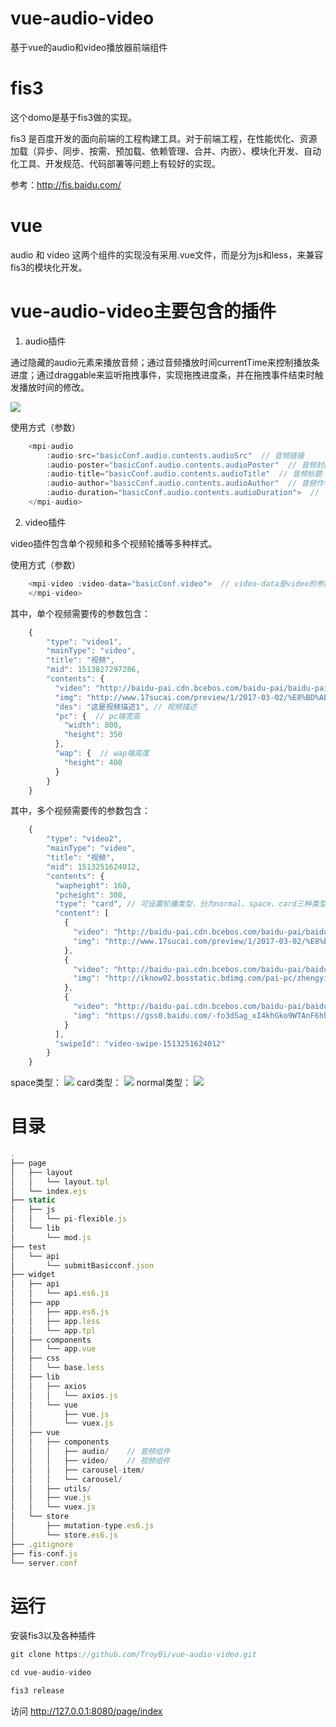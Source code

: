# vue-audio-video
基于vue的audio和video播放器前端组件


# fis3
这个domo是基于fis3做的实现。

fis3 是百度开发的面向前端的工程构建工具。对于前端工程，在性能优化、资源加载（异步、同步、按需、预加载、依赖管理、合并、内嵌）、模块化开发、自动化工具、开发规范、代码部署等问题上有较好的实现。

参考：http://fis.baidu.com/

# vue
audio 和 video 这两个组件的实现没有采用.vue文件，而是分为js和less，来兼容fis3的模块化开发。

# vue-audio-video主要包含的插件
1. audio插件

通过隐藏的audio元素来播放音频；通过音频播放时间currentTime来控制播放条进度；通过draggable来监听拖拽事件，实现拖拽进度条，并在拖拽事件结束时触发播放时间的修改。

![](http://iknow-base.bj.bcebos.com/pai%2FMacHi%202017-12-21%2015-41-06.png)

使用方式（参数）
```javascript
    <mpi-audio 
        :audio-src="basicConf.audio.contents.audioSrc"  // 音频链接
        :audio-poster="basicConf.audio.contents.audioPoster"  // 音频封面图
        :audio-title="basicConf.audio.contents.audioTitle"  // 音频标题
        :audio-author="basicConf.audio.contents.audioAuthor"  // 音频作者
        :audio-duration="basicConf.audio.contents.audioDuration">  // 音频时长（秒）
    </mpi-audio>
```



2. video插件

video插件包含单个视频和多个视频轮播等多种样式。

使用方式（参数）
```javascript
    <mpi-video :video-data="basicConf.video">  // video-data是video的参数
    </mpi-video>
```
其中，单个视频需要传的参数包含：
```javascript
    {
        "type": "video1",
        "mainType": "video",
        "title": "视频",
        "mid": 1513827297286,
        "contents": {
          "video": "http://baidu-pai.cdn.bcebos.com/baidu-pai/baidu-pai/video/1110443008_1510729990.mp4", // 视频链接
          "img": "http://www.17sucai.com/preview/1/2017-03-02/%E8%BD%AE%E6%92%AD/img/77.jpg", // 视频封面
          "des": "这是视频描述1", // 视频描述
          "pc": {  // pc端宽高
            "width": 800,
            "height": 350
          },
          "wap": {  // wap端高度
            "height": 400
          }
        }
    }
```

其中，多个视频需要传的参数包含：
```javascript
    {
        "type": "video2",
        "mainType": "video",
        "title": "视频",
        "mid": 1513251624012,
        "contents": {
          "wapheight": 160,
          "pcheight": 300,
          "type": "card", // 可设置轮播类型，分为normal、space、card三种类型
          "content": [
            {
              "video": "http://baidu-pai.cdn.bcebos.com/baidu-pai/baidu-pai/video/1110443008_1510729990.mp4",  // 视频链接
              "img": "http://www.17sucai.com/preview/1/2017-03-02/%E8%BD%AE%E6%92%AD/img/77.jpg" // 视频封面
            },
            {
              "video": "http://baidu-pai.cdn.bcebos.com/baidu-pai/baidu-pai/video/1110443008_1510729990.mp4",
              "img": "http://iknow02.bosstatic.bdimg.com/pai-pc/zhengyilianmeng/E1-414X170@2.png"
            },
            {
              "video": "http://baidu-pai.cdn.bcebos.com/baidu-pai/baidu-pai/video/1110443008_1510729990.mp4",
              "img": "https://gss0.baidu.com/-fo3dSag_xI4khGko9WTAnF6hhy/zhidao/wh%3D680%2C800/sign=af1f65469782d158bbd751b7b83a35e0/3bf33a87e950352ab84ac6a05843fbf2b2118b6b.jpg"
            }
          ],
          "swipeId": "video-swipe-1513251624012"
        }
    }
```

space类型：
![](http://iknow-base.bj.bcebos.com/pai%2F00-video.png)
card类型：
![](http://iknow-base.bj.bcebos.com/pai%2F01-video.png)
normal类型：
![](http://iknow-base.bj.bcebos.com/pai%2F02-video.png)

# 目录

```javascript
.
├── page
│   ├── layout
│   │   └── layout.tpl
│   └── index.ejs
├── static
│   ├── js
│   │   └── pi-flexible.js
│   └── lib
│       └── mod.js
├── test
│   └── api
│       └── submitBasicconf.json
├── widget
│   ├── api
│   │   └── api.es6.js
│   ├── app
│   │   ├── app.es6.js
│   │   ├── app.less
│   │   └── app.tpl
│   ├── components
│   │   └── app.vue
│   ├── css
│   │   └── base.less
│   ├── lib
│   │   ├── axios
│   │   │   └── axios.js
│   │   └── vue
│   │       ├── vue.js
│   │       └── vuex.js
│   ├── vue
│   │   ├── components
│   │   │   ├── audio/    // 音频组件
│   │   │   ├── video/    // 视频组件
│   │   │   ├── carousel-item/
│   │   │   └── carousel/
│   │   ├── utils/
│   │   ├── vue.js
│   │   └── vuex.js
│   └── store
│       ├── mutation-type.es6.js
│       └── store.es6.js
├── .gitignore
├── fis-conf.js
└── server.conf
```

# 运行

安装fis3以及各种插件

```javascript
git clone https://github.com/TroyBi/vue-audio-video.git

cd vue-audio-video

fis3 release 
```
访问 http://127.0.0.1:8080/page/index
